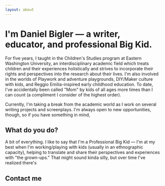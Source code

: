 ```yaml
---
layout: about
---
```


# I'm Daniel Bigler — a writer, educator, and professional Big Kid. 

For five years, I taught in the Children's Studies program at Eastern Washington University, an interdisciplinary academic field which treats children and their experiences holistically and strives to incorporate their rights and perspectives into the research about their lives. I'm also involved in the worlds of Playwork and adventure playgrounds, DIY/Maker culture with kids, and Reggio Emilia-inspired early childhood education. To date, I've accidentally been called "Mom" by kids of all ages more times than I can count (a compliment I consider of the highest order).

Currently, I'm taking a break from the academic world as I work on several writing projects and screenplays. I'm always open to new opportunities, though, so if you have something in mind,

## What do you do?
A bit of everything. I like to say that I'm a Professional Big Kid — I'm at my best when I'm working/playing with kids (usually in an ethnographic capacity), helping to translate and share their perspectives and experiences with "the grown-ups." That might sound kinda silly, but over time I've realized there's

## Contact me




